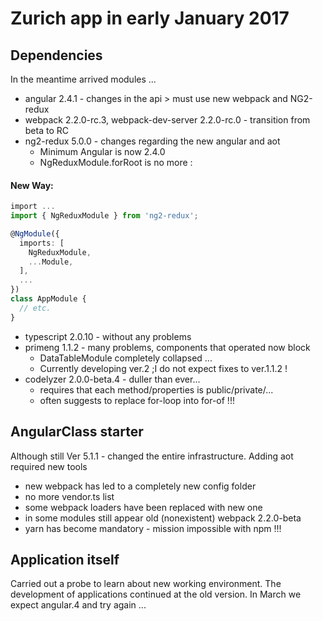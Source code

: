# Zurich app in early January 2017
## Dependencies
In the meantime arrived modules ...
* angular 2.4.1 - changes in the api > must use new webpack and NG2-redux
* webpack 2.2.0-rc.3, webpack-dev-server 2.2.0-rc.0 - transition from beta to RC
* ng2-redux 5.0.0 - changes regarding the new angular and aot
    * Minimum Angular is now 2.4.0
    * NgReduxModule.forRoot is no more : 

#### New Way:

```typescript
import ...
import { NgReduxModule } from 'ng2-redux';

@NgModule({
  imports: [
    NgReduxModule,
    ...Module,
  ],
  ...
})
class AppModule {
  // etc.
}
```
* typescript 2.0.10 - without any problems
* primeng 1.1.2 - many problems, components that operated now block 
    * DataTableModule completely collapsed ...
    * Currently developing ver.2 ;I do not expect fixes to ver.1.1.2 !
* codelyzer 2.0.0-beta.4  - duller than ever...
    * requires that each method/properties is public/private/...
    * often suggests to replace for-loop into for-of !!!

## AngularClass starter
Although still Ver 5.1.1 - changed the entire infrastructure. Adding aot required new tools
* new webpack has led to a completely new config folder
* no more vendor.ts list
* some webpack loaders have been replaced with new one
* in some modules still appear old (nonexistent) webpack 2.2.0-beta
* yarn has become mandatory - mission impossible with npm !!!

## Application itself
Carried out a probe to learn about new working environment. 
The development of applications continued at the old version.
In March we expect angular.4 and try again ...
